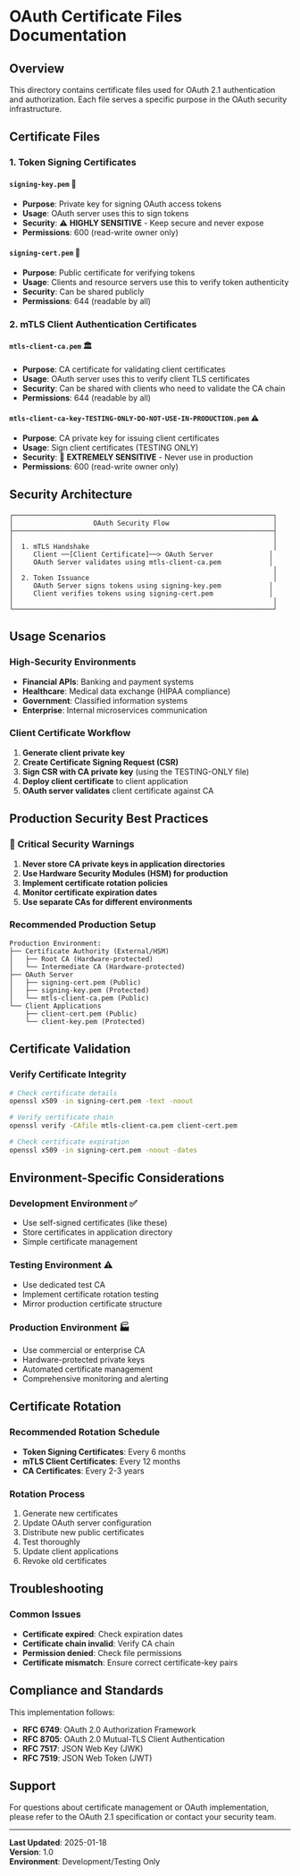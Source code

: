 # OAuth Certificate Files Documentation

## Overview

This directory contains certificate files used for OAuth 2.1 authentication and authorization. Each file serves a specific purpose in the OAuth security infrastructure.

## Certificate Files

### 1. Token Signing Certificates

#### `signing-key.pem` 🔐

- **Purpose**: Private key for signing OAuth access tokens
- **Usage**: OAuth server uses this to sign tokens
- **Security**: ⚠️ **HIGHLY SENSITIVE** - Keep secure and never expose
- **Permissions**: 600 (read-write owner only)

#### `signing-cert.pem` 📜

- **Purpose**: Public certificate for verifying tokens
- **Usage**: Clients and resource servers use this to verify token authenticity
- **Security**: Can be shared publicly
- **Permissions**: 644 (readable by all)

### 2. mTLS Client Authentication Certificates

#### `mtls-client-ca.pem` 🏛️

- **Purpose**: CA certificate for validating client certificates
- **Usage**: OAuth server uses this to verify client TLS certificates
- **Security**: Can be shared with clients who need to validate the CA chain
- **Permissions**: 644 (readable by all)

#### `mtls-client-ca-key-TESTING-ONLY-DO-NOT-USE-IN-PRODUCTION.pem` ⚠️

- **Purpose**: CA private key for issuing client certificates
- **Usage**: Sign client certificates (TESTING ONLY)
- **Security**: 🚨 **EXTREMELY SENSITIVE** - Never use in production
- **Permissions**: 600 (read-write owner only)

## Security Architecture

```
┌─────────────────────────────────────────────────────────────────┐
│                    OAuth Security Flow                          │
├─────────────────────────────────────────────────────────────────┤
│                                                                 │
│  1. mTLS Handshake                                              │
│     Client ──[Client Certificate]──> OAuth Server              │
│     OAuth Server validates using mtls-client-ca.pem            │
│                                                                 │
│  2. Token Issuance                                              │
│     OAuth Server signs tokens using signing-key.pem            │
│     Client verifies tokens using signing-cert.pem              │
│                                                                 │
└─────────────────────────────────────────────────────────────────┘
```

## Usage Scenarios

### High-Security Environments

- **Financial APIs**: Banking and payment systems
- **Healthcare**: Medical data exchange (HIPAA compliance)
- **Government**: Classified information systems
- **Enterprise**: Internal microservices communication

### Client Certificate Workflow

1. **Generate client private key**
2. **Create Certificate Signing Request (CSR)**
3. **Sign CSR with CA private key** (using the TESTING-ONLY file)
4. **Deploy client certificate** to client application
5. **OAuth server validates** client certificate against CA

## Production Security Best Practices

### 🚨 Critical Security Warnings

1. **Never store CA private keys in application directories**
2. **Use Hardware Security Modules (HSM) for production**
3. **Implement certificate rotation policies**
4. **Monitor certificate expiration dates**
5. **Use separate CAs for different environments**

### Recommended Production Setup

```
Production Environment:
├── Certificate Authority (External/HSM)
│   ├── Root CA (Hardware-protected)
│   └── Intermediate CA (Hardware-protected)
├── OAuth Server
│   ├── signing-cert.pem (Public)
│   ├── signing-key.pem (Protected)
│   └── mtls-client-ca.pem (Public)
└── Client Applications
    ├── client-cert.pem (Public)
    └── client-key.pem (Protected)
```

## Certificate Validation

### Verify Certificate Integrity

```bash
# Check certificate details
openssl x509 -in signing-cert.pem -text -noout

# Verify certificate chain
openssl verify -CAfile mtls-client-ca.pem client-cert.pem

# Check certificate expiration
openssl x509 -in signing-cert.pem -noout -dates
```

## Environment-Specific Considerations

### Development Environment ✅

- Use self-signed certificates (like these)
- Store certificates in application directory
- Simple certificate management

### Testing Environment ⚠️

- Use dedicated test CA
- Implement certificate rotation testing
- Mirror production certificate structure

### Production Environment 🏭

- Use commercial or enterprise CA
- Hardware-protected private keys
- Automated certificate management
- Comprehensive monitoring and alerting

## Certificate Rotation

### Recommended Rotation Schedule

- **Token Signing Certificates**: Every 6 months
- **mTLS Client Certificates**: Every 12 months
- **CA Certificates**: Every 2-3 years

### Rotation Process

1. Generate new certificates
2. Update OAuth server configuration
3. Distribute new public certificates
4. Test thoroughly
5. Update client applications
6. Revoke old certificates

## Troubleshooting

### Common Issues

- **Certificate expired**: Check expiration dates
- **Certificate chain invalid**: Verify CA chain
- **Permission denied**: Check file permissions
- **Certificate mismatch**: Ensure correct certificate-key pairs

## Compliance and Standards

This implementation follows:

- **RFC 6749**: OAuth 2.0 Authorization Framework
- **RFC 8705**: OAuth 2.0 Mutual-TLS Client Authentication
- **RFC 7517**: JSON Web Key (JWK)
- **RFC 7519**: JSON Web Token (JWT)

## Support

For questions about certificate management or OAuth implementation, please refer to the OAuth 2.1 specification or contact your security team.

---

**Last Updated**: 2025-01-18  
**Version**: 1.0  
**Environment**: Development/Testing Only
